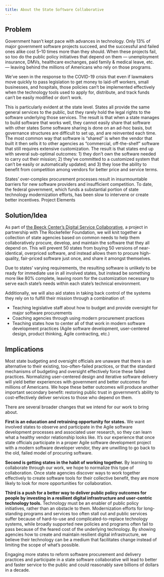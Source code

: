 ```yaml
---
title: About the State Software Collaborative
---
```


## Problem

Government hasn’t kept pace with advances in technology. Only 13% of major government software projects succeed, and the successful and failed ones alike cost 5–10 times more than they should. When these projects fail, so too do the public policy initiatives that depend on them — unemployment insurance, DMVs, healthcare exchanges, paid family & medical leave, etc. — leaving behind the millions of Americans who rely on those programs.

We’ve seen in the response to the COVID-19 crisis that even if lawmakers move quickly to pass legislation to get money to laid-off workers, small businesses, and hospitals, those policies can’t be implemented effectively when the technology tools used to apply for, distribute, and track funds can’t be easily modified or don’t work.

This is particularly evident at the state level. States all provide the same general services to the public, but they rarely hold the legal rights to the software underlying those services. The result is that when a state manages to build software that works well, they cannot easily share that software with other states  Some software sharing is done on an ad-hoc basis, but governance structures are difficult to set up, and are reinvented each time. The most common way that software is “shared” is when the vendor that built it then sells it to other agencies as “commercial, off-the-shelf” software that still requires extensive customization. The result is that states end up with several sub-optimal outcomes: 1) they don’t own the software needed to carry out their mission; 2) they’ve committed to a customized system that can’t be easily or automatically updated; and 3) they lose the ability to benefit from competition among vendors for better price and service terms.

States’ over-complex procurement processes result in insurmountable barriers for new software providers and insufficient competition. To date, the federal government, which funds a substantial portion of state technology modernization efforts, has been slow to intervene or create better incentives.
Project Elements

## Solution/Idea

As part of [the Beeck Center’s Digital Service Collaborative](https://beeckcenter.georgetown.edu/project/digital-service-collaborative-building-capacity-for-digital-transformation-in-government/), a project in partnership with The Rockefeller Foundation, we will knit together a collection of state agencies based on common needs to help them collaboratively procure, develop, and maintain the software that they all depend on. This will prevent 50 states from buying 50 versions of near-identical, overpriced software, and instead allows them to procure high-quality, fair-priced software just once, and share it amongst themselves.

Due to states’ varying requirements, the resulting software is unlikely to be ready for immediate use in all involved states, but instead be something more like 80% complete, leaving room for the customization necessary to serve each state’s needs within each state’s technical environment. 

Additionally, we will also aid states in taking back control of the systems they rely on to fulfill their mission through a combination of:

- Teaching legislative staff about how to budget and provide oversight for major software procurements
- Coaching agencies through using modern procurement practices
- Teaching states how to center all of that work in modern software development practices (Agile software development, user-centered design, product thinking, Agile contracting, etc.)

## Implications

Most state budgeting and oversight officials are unaware that there is an alternative to their existing, too-often-failed practices, or that the standard mechanisms of budgeting and oversight effectively force these failed practices. Normalizing user-centered design and iterative software delivery will yield better experiences with government and better outcomes for millions of Americans. We hope these better outcomes will produce another important secondary benefit: restoring public trust in government’s ability to cost-effectively deliver services to those who depend on them.

There are several broader changes that we intend for our work to bring about.

**First is an education and retraining opportunity for states.** We want involved states to observe and participate in the Agile software development processes and associated user research, so they can learn what a healthy vendor relationship looks like. It’s our experience that once state officials participate in a proper Agile software development project with a modern software developer vendor, they are unwilling to go back to the old, failed model of procuring software.

**Second is getting states in the habit of working together.** By learning to collaborate through our work, we hope to normalize this type of collaboration. Once state agencies discover ways to work together effectively to create software tools for their collective benefit, they are more likely to look for more opportunities for collaboration.

**Third is a push for a better way to deliver public policy outcomes for people by investing in a resilient digital infrastructure and user-centric technology tools.** Technology must be an enabler of public policy initiatives, rather than an obstacle to them. Modernization efforts for long-standing programs and services too often stall out and public services suffer because of hard-to-use and complicated-to-replace technology systems, while broadly supported new policies and programs often fail to pass because of the feared cost of the underlying technology. By showing agencies how to create and maintain resilient digital infrastructure, we believe their technology can be a medium that facilitates change instead of limiting the scope of what’s possible.

Engaging more states to reform software procurement and delivery practices and participate in a state software collaborative will lead to better and faster service to the public and could reasonably save billions of dollars in a decade.

